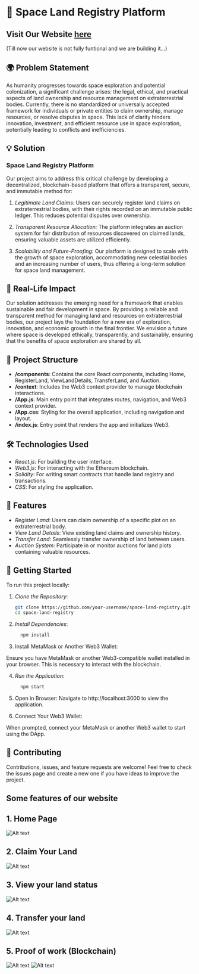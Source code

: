 # 🚀 Space Land Registry Platform

## Visit Our Website [here](https://66b7dd3bf205a49cb84fe1fc--astro-claim.netlify.app/ 'here')
 (Till now our website is not fully funtional and we are building it...)

## 🌍 Problem Statement

As humanity progresses towards space exploration and potential colonization, a significant challenge arises: the legal, ethical, and practical aspects of land ownership and resource management on extraterrestrial bodies. Currently, there is no standardized or universally accepted framework for individuals or private entities to claim ownership, manage resources, or resolve disputes in space. This lack of clarity hinders innovation, investment, and efficient resource use in space exploration, potentially leading to conflicts and inefficiencies.

## 💡 Solution

### Space Land Registry Platform
Our project aims to address this critical challenge by developing a decentralized, blockchain-based platform that offers a transparent, secure, and immutable method for:

1. *Legitimate Land Claims:* Users can securely register land claims on extraterrestrial bodies, with their rights recorded on an immutable public ledger. This reduces potential disputes over ownership.
  
2. *Transparent Resource Allocation:* The platform integrates an auction system for fair distribution of resources discovered on claimed lands, ensuring valuable assets are utilized efficiently.
  
3. *Scalability and Future-Proofing:* Our platform is designed to scale with the growth of space exploration, accommodating new celestial bodies and an increasing number of users, thus offering a long-term solution for space land management.

## 🌟 Real-Life Impact

Our solution addresses the emerging need for a framework that enables sustainable and fair development in space. By providing a reliable and transparent method for managing land and resources on extraterrestrial bodies, our project lays the foundation for a new era of exploration, innovation, and economic growth in the final frontier. We envision a future where space is developed ethically, transparently, and sustainably, ensuring that the benefits of space exploration are shared by all.

## 📂 Project Structure

- **/components**: Contains the core React components, including Home, RegisterLand, ViewLandDetails, TransferLand, and Auction.
- **/context**: Includes the Web3 context provider to manage blockchain interactions.
- **/App.js**: Main entry point that integrates routes, navigation, and Web3 context provider.
- **/App.css**: Styling for the overall application, including navigation and layout.
- **/index.js**: Entry point that renders the app and initializes Web3.

## 🛠 Technologies Used

- *React.js*: For building the user interface.
- *Web3.js*: For interacting with the Ethereum blockchain.
- *Solidity*: For writing smart contracts that handle land registry and transactions.
- *CSS*: For styling the application.

## 🎯 Features

- *Register Land*: Users can claim ownership of a specific plot on an extraterrestrial body.
- *View Land Details*: View existing land claims and ownership history.
- *Transfer Land*: Seamlessly transfer ownership of land between users.
- *Auction System*: Participate in or monitor auctions for land plots containing valuable resources.

## 🚀 Getting Started

To run this project locally:

1. *Clone the Repository*:
   ```bash
   git clone https://github.com/your-username/space-land-registry.git
   cd space-land-registry

2. *Install Dependencies*:
   ```bash
     npm install

3. Install MetaMask or Another Web3 Wallet:

Ensure you have MetaMask or another Web3-compatible wallet installed in your browser. This is necessary to interact with the blockchain.

4. *Run the Application*:
   ```bash
     npm start

5. Open in Browser:
   Navigate to http://localhost:3000 to view the application.

6. Connect Your Web3 Wallet:

  When prompted, connect your MetaMask or another Web3 wallet to start using the DApp.


## 🤝 Contributing
Contributions, issues, and feature requests are welcome! Feel free to check the issues page and create a new one if you have ideas to improve the project.

## Some features of our website

## 1. Home Page

<img title="a title" alt="Alt text" src="home.jpeg">

## 2. Claim Your Land

<img title="a title" alt="Alt text" src="claim_land.jpeg">

## 3. View your land status

<img title="a title" alt="Alt text" src="view_land.jpeg">

## 4. Transfer your land 

<img title="a title" alt="Alt text" src="transfer_land.jpg">

## 5. Proof of work (Blockchain)

<img title="a title" alt="Alt text" src="Presentaion photo and video/Screenshot 2024-08-10 050627.png">
<img title="a title" alt="Alt text" src="Presentaion photo and video/Screenshot 2024-08-10 051340.png">
